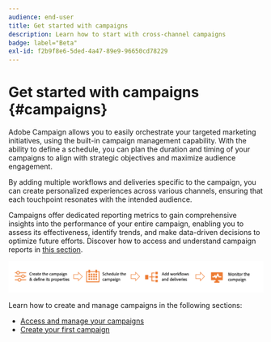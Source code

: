 ```yaml
---
audience: end-user
title: Get started with campaigns
description: Learn how to start with cross-channel campaigns
badge: label="Beta" 
exl-id: f2b9f8e6-5ded-4a47-89e9-96650cd78229
---
```


# Get started with campaigns {#campaigns}


Adobe Campaign allows you to easily orchestrate your targeted marketing initiatives, using the built-in campaign management capability. With the ability to define a schedule, you can plan the duration and timing of your campaigns to align with strategic objectives and maximize audience engagement.

By adding multiple workflows and deliveries specific to the campaign, you can create personalized experiences across various channels, ensuring that each touchpoint resonates with the intended audience.

Campaigns offer dedicated reporting metrics to gain comprehensive insights into the performance of your entire campaign, enabling you to assess its effectiveness, identify trends, and make data-driven decisions to optimize future efforts. Discover how to access and understand campaign reports in [this section](../reporting/campaign-reports.md).

![Campaign flow](assets/campaign-flow.png)

Learn how to create and manage campaigns in the following sections:

* [Access and manage your campaigns](manage-campaigns.md)
* [Create your first campaign](create-campaigns.md)



<!--
Use Adobe Campaign to create cross-channel campaigns. With its marketing campaign orchestration capabilities, you can manage and centralize customer data, design customer communications and campaigns, and create personalized experiences across different channels. In this version, email, push and SMS channels are available.

Design and execute high-volume email campaigns to deliver personalized messages, for all platforms and screen sizes. 
Measure the effectiveness of your deliveries with detailed reports including the counts of opens, clicks, forwards, and more. With Adobe Campaign segmentation capabilities, you can run queries against a high-volume database, and easily define dynamic marketing segments which perfectly target your campaigns.
-->

<!--
Get Started with campaigns
Adobe Campaign offers a set of solutions that help you personalize and deliver campaigns across all of your online and offline channels. You can create, configure, execute and analyze marketing campaigns. All marketing campaigns can be managed from a unified control center. Discover how to browse and create marketing campaigns in this section.

Campaigns include actions (deliveries) and processes (importing or extracting files), as well as resources (marketing documents, delivery outlines). They are used in marketing campaigns. Campaigns are part of a program, and programs are included in a campaign plan.
-->
